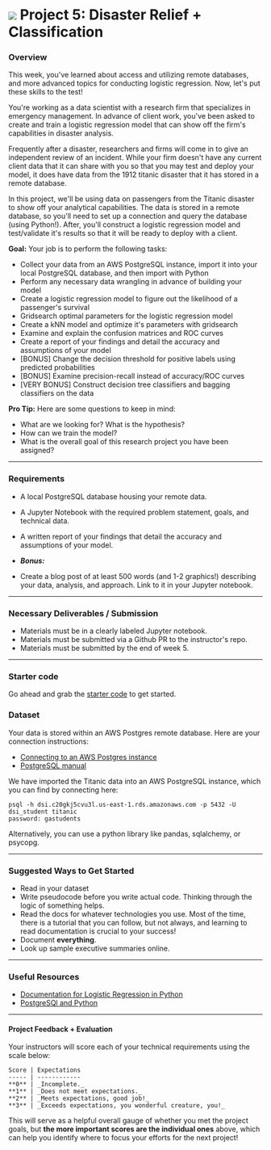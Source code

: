 # ![](https://ga-dash.s3.amazonaws.com/production/assets/logo-9f88ae6c9c3871690e33280fcf557f33.png) Project 5: Disaster Relief + Classification

### Overview

This week, you've learned about access and utilizing remote databases, and more advanced topics for conducting logistic regression. Now, let's put these skills to the test!

You're working as a data scientist with a research firm that specializes in emergency management. In advance of client work, you've been asked to create and train a logistic regression model that can show off the firm's capabilities in disaster analysis.

Frequently after a disaster, researchers and firms will come in to give an independent review of an incident. While your firm doesn't have any current client data that it can share with you so that you may test and deploy your model, it does have data from the 1912 titanic disaster that it has stored in a remote database.

In this project, we'll be using data on passengers from the Titanic disaster to show off your analytical capabilities. The data is stored in a remote database, so you'll need to set up a connection and query the database (using Python!). After, you'll construct a logistic regression model and test/validate it's results so that it will be ready to deploy with a client.

**Goal:** Your job is to perform the following tasks:

- Collect your data from an AWS PostgreSQL instance, import it into your local PostgreSQL database, and then import with Python
- Perform any necessary data wrangling in advance of building your model
- Create a logistic regression model to figure out the likelihood of a passenger's survival
- Gridsearch optimal parameters for the logistic regression model
- Create a kNN model and optimize it's parameters with gridsearch
- Examine and explain the confusion matrices and ROC curves
- Create a report of your findings and detail the accuracy and assumptions of your model
- [BONUS] Change the decision threshold for positive labels using predicted probabilities
- [BONUS] Examine precision-recall instead of accuracy/ROC curves
- [VERY BONUS] Construct decision tree classifiers and bagging classifiers on the data

**Pro Tip:** Here are some questions to keep in mind:

- What are we looking for? What is the hypothesis?
- How can we train the model?
- What is the overall goal of this research project you have been assigned?

---

### Requirements

- A local PostgreSQL database housing your remote data.
- A Jupyter Notebook with the required problem statement, goals, and technical data.
- A written report of your findings that detail the accuracy and assumptions of your model.

- ***Bonus:***
- Create a blog post of at least 500 words (and 1-2 graphics!) describing your data, analysis, and approach. Link to it in your Jupyter notebook.

---

### Necessary Deliverables / Submission

- Materials must be in a clearly labeled Jupyter notebook.
- Materials must be submitted via a Github PR to the instructor's repo.
- Materials must be submitted by the end of week 5.

---

### Starter code

Go ahead and grab the [starter code](./code/starter-code/starter-code.ipynb) to get started.

### Dataset

Your data is stored within an AWS Postgres remote database. Here are your connection instructions:

- [Connecting to an AWS Postgres instance](http://docs.aws.amazon.com/AmazonRDS/latest/UserGuide/USER_ConnectToPostgreSQLInstance.htm)
- [PostgreSQL manual](http://www.postgresql.org/docs/manuals/)

We have imported the Titanic data into an AWS PostgreSQL instance, which you can find by connecting here:

    psql -h dsi.c20gkj5cvu3l.us-east-1.rds.amazonaws.com -p 5432 -U dsi_student titanic
    password: gastudents

Alternatively, you can use a python library like pandas, sqlalchemy, or psycopg.

---

### Suggested Ways to Get Started

- Read in your dataset
- Write pseudocode before you write actual code. Thinking through the logic of something helps.  
- Read the docs for whatever technologies you use. Most of the time, there is a tutorial that you can follow, but not always, and learning to read documentation is crucial to your success!
- Document **everything**.
- Look up sample executive summaries online.

---

### Useful Resources

- [Documentation for Logistic Regression in Python](http://scikit-learn.org/stable/modules/generated/sklearn.linear_model.LogisticRegression.html)
- [PostgreSQl and Python](https://wiki.postgresql.org/wiki/Psycopg2_Tutorial)

---

#### Project Feedback + Evaluation

Your instructors will score each of your technical requirements using the scale below:

    Score | Expectations
    ----- | ------------
    **0** | _Incomplete._
    **1** | _Does not meet expectations._
    **2** | _Meets expectations, good job!_
    **3** | _Exceeds expectations, you wonderful creature, you!_

 This will serve as a helpful overall gauge of whether you met the project goals, but __the more important scores are the individual ones__ above, which can help you identify where to focus your efforts for the next project!
